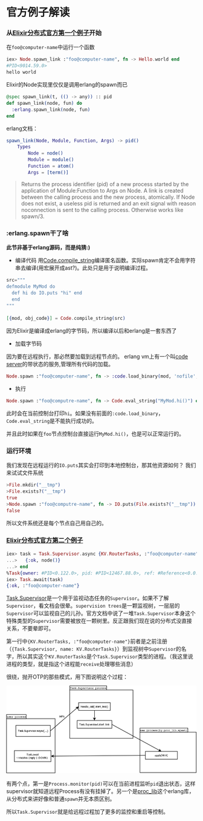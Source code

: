 # 官方例子解读
### 从[Elixir分布式官方第一个例子]开始

在`foo@computer-name`中运行一个函数

```elixir
iex> Node.spawn_link :"foo@computer-name", fn -> Hello.world end
#PID<9014.59.0>
hello world
```

Elixir的Node实现里仅仅是调用erlang的spawn而已

```elixir
@spec spawn_link(t, (() -> any)) :: pid
def spawn_link(node, fun) do
  :erlang.spawn_link(node, fun)
end
```

erlang文档：

```erlang
spawn_link(Node, Module, Function, Args) -> pid()
    Types
        Node = node()
        Module = module()
        Function = atom()
        Args = [term()]
```

> Returns the process identifier (pid) of a new process started by the application of Module:Function to Args on Node. A link is created between the calling process and the new process, atomically. If Node does not exist, a useless pid is returned and an exit signal with reason noconnection is sent to the calling process. Otherwise works like spawn/3.

### :erlang.spawn干了啥
**此节非基于erlang源码，而是纯猜:)**
* 编译代码
用[Code.compile_string]编译匿名函数。实际spawn肯定不会用字符串去编译(用宏展开成ast?)。此处只是用于说明编译过程。
```Elixir
src="""
defmodule MyMod do
  def hi do IO.puts "hi" end
  end
"""

[{mod, obj_code}] = Code.compile_string(src)
```

因为Elixir是编译成erlang的字节码，所以编译以后和erlang是一套东西了

* 加载字节码

因为要在远程执行，那必然要加载到远程节点的。 erlang vm上有一个叫[code server]的带状态的服务,管理所有代码的加载。

```elixir
Node.spawn :"foo@computer-name", fn -> :code.load_binary(mod, 'nofile', obj_code) end
```

* 执行
```elixir
Node.spawn :"foo@computre-name", fn -> Code.eval_string("MyMod.hi()") end
```
此时会在当前控制台打印`hi`。如果没有前面的`:code.load_binary`，`Code.eval_string`是不能执行成功的。

并且此时如果在`foo`节点控制台直接运行`MyMod.hi()`，也是可以正常运行的。

### 运行环境

我们发现在远程运行的`IO.puts`其实会打印到本地控制台，那其他资源如何？ 我们来试试文件系统
```Elixir
>File.mkdir("__tmp")
>File.exists?("__tmp")
true
>Node.spawn :"foo@computre-name", fn -> IO.puts(File.exists?("__tmp")) end
false
```
所以文件系统还是每个节点自己用自己的。

### [Elixir分布式官方第二个例子]
```elixir
iex> task = Task.Supervisor.async {KV.RouterTasks, :"foo@computer-name"}, fn ->
...>   {:ok, node()}
...> end
%Task{owner: #PID<0.122.0>, pid: #PID<12467.88.0>, ref: #Reference<0.0.0.400>}
iex> Task.await(task)
{:ok, :"foo@computer-name"}
```

[Task.Supervisor]是一个用于监视动态任务的`Supervisor`。如果不了解`Supervisor`，看文档会很晕。`supervision trees`是一颗监视树，一层层的`Supervisor`可以监视自己的儿孙。官方文档中说了一堆`Task.Supervisor`本身这个特殊类型的`Supervisor`需要被放在一颗树里。反正跟我们现在说的分布式没直接关系，不要晕即可。

第一行中`{KV.RouterTasks, :"foo@computer-name"}`前者是之前注册（`{Task.Supervisor, name: KV.RouterTasks}`）到监视树中`Supervisor`的名字，所以其实这个`KV.RouterTasks`是个`Task.Supervisor`类型的进程。（我这里说进程的类型，就是指这个进程能`receive`处理哪些消息）

很绕，抛开OTP的那些模式，用下图说明这个过程：

![task_supervisor](diagrams/task_supervisor.png)

有两个点，第一是`Process.monitor(pid)`可以在当前进程监听`pid`退出状态，这样supervisor就知道远程Process有没有挂掉了。另一个是[proc_lib]这个erlang库，从分布式来讲好像和普通`spawn`并无本质区别。

所以`Task.Supervisor`就是给远程过程加了更多的监控和重启等控制。


[Elixir分布式官方第一个例子]: https://elixir-lang.org/getting-started/mix-otp/distributed-tasks-and-configuration.html
[Elixir分布式官方第二个例子]: https://elixir-lang.org/getting-started/mix-otp/distributed-tasks-and-configuration.html#distributed-tasks
[Code.compile_string]: https://hexdocs.pm/elixir/Code.html#compile_string/2
[code server]: http://erlang.org/doc/man/code.html
[Supervisor模式]: https://hexdocs.pm/elixir/Supervisor.html
[Task.Supervisor]: https://hexdocs.pm/elixir/Task.Supervisor.html
[proc_lib]: http://erlang.org/doc/man/proc_lib.html